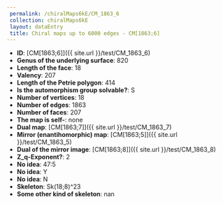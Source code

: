 ```yaml
--- 
 permalink: /chiralMaps6kE/CM_1863_6 
 collection: chiralMaps6kE
 layout: dataEntry
 title: Chiral maps up to 6000 edges - CM[1863;6]
---
```


- **ID**: [CM[1863;6]]({{ site.url }}/test/CM_1863_6)
- **Genus of the underlying surface**: 820
- **Length of the face**: 18
- **Valency**: 207
- **Length of the Petrie polygon**: 414
- **Is the automorphism group solvable?**: S
- **Number of vertices**: 18
- **Number of edges**: 1863
- **Number of faces**: 207
- **The map is self-**: none
- **Dual map**: [CM[1863;7]]({{ site.url }}/test/CM_1863_7)
- **Mirror (enantihomorphic) map**: [CM[1863;5]]({{ site.url }}/test/CM_1863_5)
- **Dual of the mirror image**: [CM[1863;8]]({{ site.url }}/test/CM_1863_8)
- **Z_q-Exponent?**: 2
- **No idea**:  47:5
- **No idea**: Y
- **No idea**: N
- **Skeleton**: Sk(18;8)^23
- **Some other kind of skeleton**: nan
